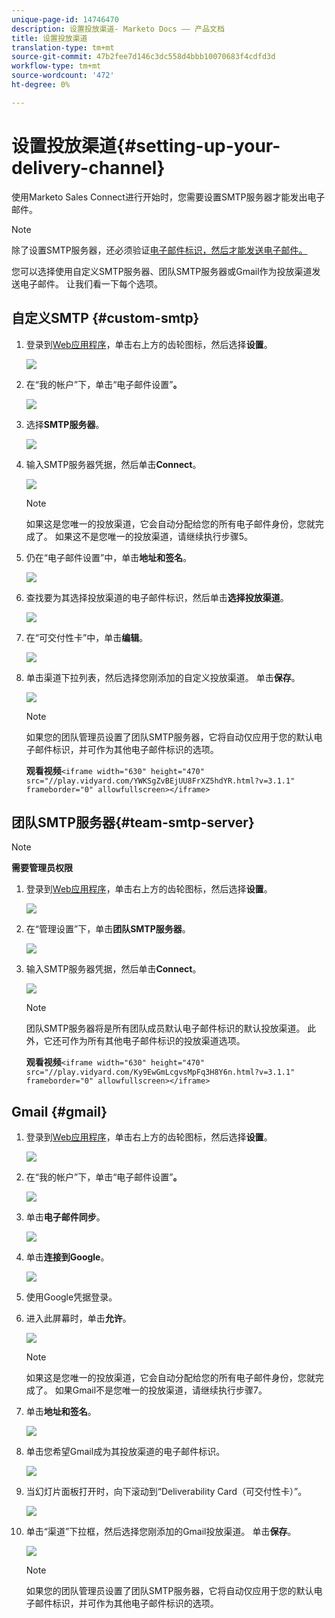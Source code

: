 ```yaml
---
unique-page-id: 14746470
description: 设置投放渠道- Marketo Docs —— 产品文档
title: 设置投放渠道
translation-type: tm+mt
source-git-commit: 47b2fee7d146c3dc558d4bbb10070683f4cdfd3d
workflow-type: tm+mt
source-wordcount: '472'
ht-degree: 0%

---
```



# 设置投放渠道{#setting-up-your-delivery-channel}

使用Marketo Sales Connect进行开始时，您需要设置SMTP服务器才能发出电子邮件。

>[!NOTE]
>
>除了设置SMTP服务器，还必须验证[电子邮件标识，然后才能发送电子邮件。](http://docs.marketo.com/x/ewPh)

您可以选择使用自定义SMTP服务器、团队SMTP服务器或Gmail作为投放渠道发送电子邮件。 让我们看一下每个选项。

## 自定义SMTP {#custom-smtp}

1. 登录到[Web应用程序](http://toutapp.com/login)，单击右上方的齿轮图标，然后选择&#x200B;**设置**。

   ![](assets/one.png)

1. 在“我的帐户”下，单击“电子邮件设置”**。**

   ![](assets/two.png)

1. 选择&#x200B;**SMTP服务器**。

   ![](assets/three.png)

1. 输入SMTP服务器凭据，然后单击&#x200B;**Connect**。

   ![](assets/four.png)

   >[!NOTE]
   >
   >如果这是您唯一的投放渠道，它会自动分配给您的所有电子邮件身份，您就完成了。 如果这不是您唯一的投放渠道，请继续执行步骤5。

1. 仍在“电子邮件设置”中，单击&#x200B;**地址和签名**。

   ![](assets/five.png)

1. 查找要为其选择投放渠道的电子邮件标识，然后单击&#x200B;**选择投放渠道**。

   ![](assets/six.png)

1. 在“可交付性卡”中，单击&#x200B;**编辑**。

   ![](assets/seven-new.png)

1. 单击渠道下拉列表，然后选择您刚添加的自定义投放渠道。 单击&#x200B;**保存**。

   ![](assets/eight-new.png)

   >[!NOTE]
   >
   >如果您的团队管理员设置了团队SMTP服务器，它将自动仅应用于您的默认电子邮件标识，并可作为其他电子邮件标识的选项。

   **观看视频**`<iframe width="630" height="470" src="//play.vidyard.com/YWKSgZvBEjUU8FrXZ5hdYR.html?v=3.1.1" frameborder="0" allowfullscreen></iframe>`

## 团队SMTP服务器{#team-smtp-server}

>[!NOTE]
>
>**需要管理员权限**

1. 登录到[Web应用程序](http://toutapp.com/login)，单击右上方的齿轮图标，然后选择&#x200B;**设置**。

   ![](assets/nine.png)

1. 在“管理设置”下，单击&#x200B;**团队SMTP服务器**。

   ![](assets/ten.png)

1. 输入SMTP服务器凭据，然后单击&#x200B;**Connect**。

   ![](assets/eleven.png)

   >[!NOTE]
   >
   >团队SMTP服务器将是所有团队成员默认电子邮件标识的默认投放渠道。 此外，它还可作为所有其他电子邮件标识的投放渠道选项。

   **观看视频**`<iframe width="630" height="470" src="//play.vidyard.com/Ky9EwGmLcgvsMpFq3H8Y6n.html?v=3.1.1" frameborder="0" allowfullscreen></iframe>`

## Gmail {#gmail}

1. 登录到[Web应用程序](http://toutapp.com/login)，单击右上方的齿轮图标，然后选择&#x200B;**设置**。

   ![](assets/twelve.png)

1. 在“我的帐户”下，单击“电子邮件设置”**。**

   ![](assets/thirteen.png)

1. 单击&#x200B;**电子邮件同步**。

   ![](assets/fourteen.png)

1. 单击&#x200B;**连接到Google**。

   ![](assets/fifteen.png)

1. 使用Google凭据登录。
1. 进入此屏幕时，单击&#x200B;**允许**。

   ![](assets/sixteen.png)

   >[!NOTE]
   >
   >如果这是您唯一的投放渠道，它会自动分配给您的所有电子邮件身份，您就完成了。 如果Gmail不是您唯一的投放渠道，请继续执行步骤7。

1. 单击&#x200B;**地址和签名**。

   ![](assets/seventeen.png)

1. 单击您希望Gmail成为其投放渠道的电子邮件标识。

   ![](assets/eighteen.png)

1. 当幻灯片面板打开时，向下滚动到“Deliverability Card（可交付性卡）”。

   ![](assets/nineteen.png)

1. 单击“渠道”下拉框，然后选择您刚添加的Gmail投放渠道。 单击&#x200B;**保存**。

   ![](assets/twenty.png)

   >[!NOTE]
   >
   >如果您的团队管理员设置了团队SMTP服务器，它将自动仅应用于您的默认电子邮件标识，并可作为其他电子邮件标识的选项。

